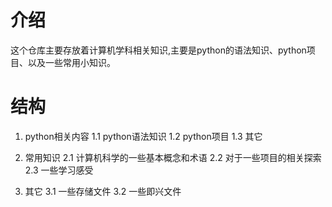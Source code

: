 # 介绍
这个仓库主要存放着计算机学科相关知识,主要是python的语法知识、python项目、以及一些常用小知识。

# 结构
1. python相关内容
    1.1 python语法知识
    1.2 python项目
    1.3 其它

2. 常用知识
    2.1 计算机科学的一些基本概念和术语
    2.2 对于一些项目的相关探索
    2.3 一些学习感受
3. 其它
    3.1 一些存储文件
    3.2 一些即兴文件